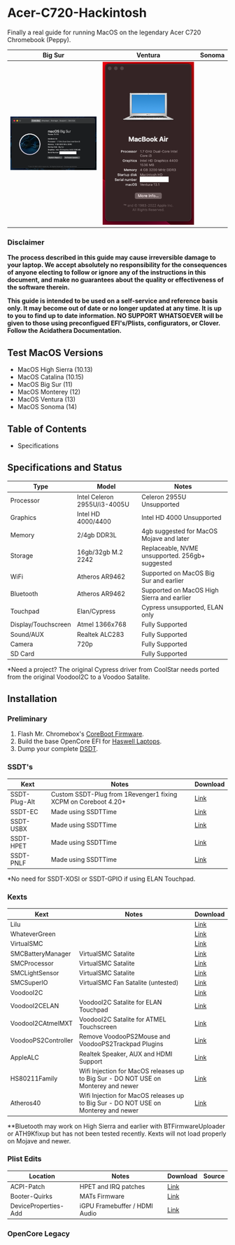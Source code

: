 # Acer-C720-Hackintosh
Finally a real guide for running MacOS on the legendary Acer C720 Chromebook (Peppy). 

| Big Sur | Ventura | Sonoma |
|------------|-------------|-------------|
|<img src="Resources/Pictures/Sur.png" width="300">|<img src="Resources/Pictures/Ventura.png" width="300">

### Disclaimer
**The process described in this guide may cause irreversible damage to your laptop. We accept absolutely no responsibility for the consequences of anyone electing to follow or ignore any of the instructions in this document, and make no guarantees about the quality or effectiveness of the software therein.**

**This guide is intended to be used on a self-service and reference basis only. It may become out of date or no longer updated at any time. It is up to you to find up to date information. NO SUPPORT WHATSOEVER will be given to those using preconfigued EFI's/Plists, configurators, or Clover. Follow the Acidathera Documentation.**


## Test MacOS Versions
- MacOS High Sierra (10.13)
- MacOS Catalina (10.15)
- MacOS Big Sur (11)
- MacOS Monterey (12)
- MacOS Ventura (13)
- MacOS Sonoma (14)

## Table of Contents

- Specifications

## Specifications and Status

| Type | Model | Notes |
|----------|----------|----------|
| Processor | Intel Celeron 2955U/i3-4005U | Celeron 2955U Unsupported |
| Graphics | Intel HD 4000/4400 | Intel HD 4000 Unsupported |
| Memory | 2/4gb DDR3L | 4gb suggested for MacOS Mojave and later |
| Storage | 16gb/32gb M.2 2242 | Replaceable, NVME unsupported. 256gb+ suggested |
| WiFi | Atheros AR9462 | Supported on MacOS Big Sur and earlier |
| Bluetooth | Atheros AR9462 | Supported on MacOS High Sierra and earlier |
| Touchpad | Elan/Cypress | Cypress unsupported, ELAN only |
| Display/Touchscreen | Atmel 1366x768 | Fully Supported |
| Sound/AUX | Realtek ALC283 | Fully Supported |
| Camera | 720p | Fully Supported |
| SD Card | | Fully Supported |

*Need a project? The original Cypress driver from CoolStar needs ported from the original VoodooI2C to a Voodoo Satalite.

## Installation 

### Preliminary
1. Flash Mr. Chromebox's [CoreBoot Firmware](https://mrchromebox.tech/). 
2. Build the base OpenCore EFI for [Haswell Laptops](https://dortania.github.io/OpenCore-Install-Guide/prerequisites.html/).
3. Dump your complete [DSDT](https://dortania.github.io/Getting-Started-With-ACPI/Manual/dump.html#:~:text=In%20command%20prompt%20run%20path%2Fto%2Facpidump.exe%20-b%20-n%20DSDT,DSDT%20as%20a.dat%20file.%20Rename%20this%20to%20DSDT.aml).

### SSDT's
| Kext | Notes | Download |
|----------|----------|----------|
| SSDT-Plug-Alt | Custom SSDT-Plug from 1Revenger1 fixing XCPM on Coreboot 4.20+ | [Link](https://github.com/bruceythegoosey/Acer-C720-Hackintosh/blob/main/Resources/SSDTs/SSDT-PLUG-ALT.aml)
| SSDT-EC | Made using SSDTTime | [Link](https://github.com/bruceythegoosey/Acer-C720-Hackintosh/blob/main/Resources/SSDTs/SSDT-EC.aml)
| SSDT-USBX | Made using SSDTTime | [Link](https://github.com/bruceythegoosey/Acer-C720-Hackintosh/blob/main/Resources/SSDTs/SSDT-USBX.aml)
| SSDT-HPET | Made using SSDTTime | [Link](https://github.com/bruceythegoosey/Acer-C720-Hackintosh/blob/main/Resources/SSDTs/SSDT-HPET.aml)
| SSDT-PNLF | Made using SSDTTime | [Link](https://github.com/bruceythegoosey/Acer-C720-Hackintosh/blob/main/Resources/SSDTs/SSDT-PNLF.aml)

*No need for SSDT-XOSI or SSDT-GPIO if using ELAN Touchpad.

### Kexts
| Kext | Notes | Download | 
|----------|----------|----------|
| Lilu || [Link](https://github.com/acidanthera/Lilu/releases) | 
| WhateverGreen || [Link](https://github.com/acidanthera/WhateverGreen/releases/tag/1.6.6) |
| VirtualSMC || [Link](https://github.com/acidanthera/VirtualSMC/releases) |
| SMCBatteryManager | VirtualSMC Satalite | [Link](https://github.com/acidanthera/VirtualSMC/releases) |
| SMCProcessor | VirtualSMC Satalite | [Link](https://github.com/acidanthera/VirtualSMC/releases) |
| SMCLightSensor | VirtualSMC Satalite | [Link](https://github.com/acidanthera/VirtualSMC/releases) |
| SMCSuperIO | VirtualSMC Fan Satalite (untested) | [Link](https://github.com/acidanthera/VirtualSMC/releases) |
| VoodooI2C || [Link](https://github.com/VoodooI2C/VoodooI2C/releases) |
| VoodooI2CELAN | VoodooI2C Satalite for ELAN Touchpad | [Link](https://github.com/VoodooI2C/VoodooI2C/releases) |
| VoodooI2CAtmelMXT | VoodooI2C Satalite for ATMEL Touchscreen | [Link](https://github.com/VoodooI2C/VoodooI2C/releases) |
| VoodooPS2Controller | Remove VoodooPS2Mouse and VoodooPS2Trackpad Plugins | [Link](https://github.com/acidanthera/VoodooPS2/releases/) |
| AppleALC | Realtek Speaker, AUX and HDMI Support | [Link](https://github.com/acidanthera/AppleALC/releases) |
| HS80211Family | Wifi Injection for MacOS releases up to Big Sur - DO NOT USE on Monterey and newer | [Link](https://github.com/qiqco/Atheros-Wi-Fi-Hackintosh-macOS/blob/main/HS80211Family.kext.zip) |
| Atheros40 | Wifi Injection for MacOS releases up to Big Sur - DO NOT USE on Monterey and newer | [Link](https://github.com/qiqco/Atheros-Wi-Fi-Hackintosh-macOS/blob/main/AirPortAtheros40-AR9462.zip) |

**Bluetooth may work on High Sierra and earlier with BTFirmwareUploader or ATH9Kfixup but has not been tested recently. Kexts will not load properly on Mojave and newer.

### Plist Edits

| Location | Notes | Download | Source |
|----------|----------|----------|----------|
| ACPI-Patch | HPET and IRQ patches | [Link](https://github.com/bruceythegoosey/Acer-C720-Hackintosh/blob/main/Resources/Plists/ACPI%20Patches.plist) |
| Booter-Quirks | MATs Firmware | [Link](https://github.com/bruceythegoosey/Acer-C720-Hackintosh/blob/main/Resources/Pictures/WriteUnprotector.png) |
| DeviceProperties-Add | iGPU Framebuffer / HDMI Audio| [Link](https://github.com/bruceythegoosey/Acer-C720-Hackintosh/blob/main/Resources/Pictures/DeviceProperties.png) |


### OpenCore Legacy
